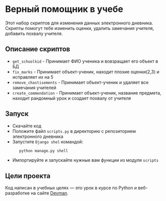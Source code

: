 # Верный помощник в учебе

Этот набор скриптов для изменения данных электронного дневника. Скрипты помогут тебе изменить оценки, удалить замечания учителя, добавить похвалу учителя.

## Описание скриптов

- `get_schoolkid` - Принимает ФИО ученика и вовзращает его объект в БД  
- `fix_marks` - Принимает объект-ученик, находит плохие оценки(2,3) и исправляет их на 5  
- `remove_chastisements` - Принимает объект-ученик и удаляет все замечания учителей  
- `create_commendation` - Принимает объект-ученик, название предмета, находит рандомный урок и создает похвалу от учителя  

## Запуск

- Скачайте код
- Положите файл `scripts.py` в директорию с репозиторием электронного дневника
- Запустите `Django shel` командой:  
  ```bash
     python manage.py shell
  ```
- Импортируйте и запускайте нужные вам функции из модуля `scripts`  


## Цели проекта

Код написан в учебных целях — это урок в курсе по Python и веб-разработке на сайте [Devman](https://dvmn.org).
